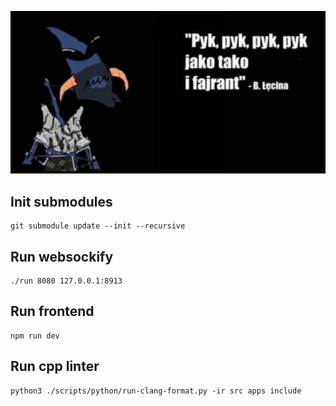 ![](./lecina.png)

## Init submodules
```
git submodule update --init --recursive
```

## Run websockify
```
./run 8080 127.0.0.1:8913
```

## Run frontend
```
npm run dev
```

## Run cpp linter
```
python3 ./scripts/python/run-clang-format.py -ir src apps include
```
